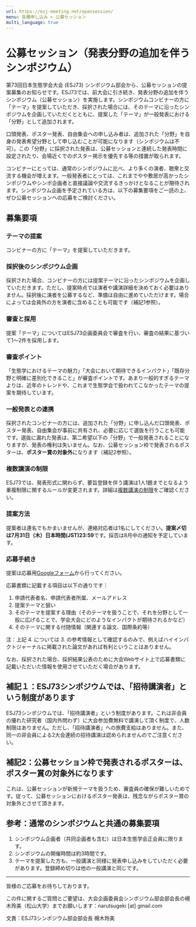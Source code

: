 ```yaml
---
url: https://esj-meeting.net/opensession/
menu: 各種申し込み > 公募セッション
multi_language: true
---
```


# 公募セッション（発表分野の追加を伴うシンポジウム）

第73回日本生態学会大会 (ESJ73) シンポジウム部会から、公募セッションの提案募集のお知らせです。ESJ73では、前大会に引き続き、発表分野の追加を伴うシンポジウム（公募セッション）を実施します。シンポジウムコンビナーの方に「テーマ」を提案していただき、採択された場合には、そのテーマに沿ったシンポジウムを企画していただくとともに、提案した「テーマ」が一般発表における「分野」として追加されます。

口頭発表、ポスター発表、自由集会への申し込み者は、追加された「分野」を自身の発表希望分野として申し込むことが可能になります（シンポジウムは不可）。この「分野」に採択された発表は、公募セッションと連続した発表時間に設定されたり、会場近くでのポスター掲示を優先する等の措置が取られます。

コンビナーにとっては、通常のシンポジウムに比べ、より多くの演者、聴衆と交流する機会が増えます。一般発表者にとっては、これまでやや敷居が高かったシンポジウムやシンポ企画者と直接議論や交流するきっかけとなることが期待されます。シンポジウム企画を予定されている方は、以下の募集要項をご一読の上、ぜひ公募セッションへの応募をご検討ください。

## 募集要項

### テーマの提案

コンビナーの方に「テーマ」を提案していただきます。

### 採択後のシンポジウム企画

採択された場合、コンビナーの方には提案テーマに沿ったシンポジウムを企画していただきます。ただし、提案時点では演者や講演詳細を決めておく必要はありません。採択後に演者を公募するなど、準備は自由に進めていただけます。場合によっては会員外の方を演者に含めることも可能です（補記1参照）。

### 審査と採用

提案「テーマ」についてはESJ73企画委員会で審査を行い、審査の結果に基づいて1～2件を採用します。

### 審査ポイント

「生態学におけるテーマの魅力」「大会において期待できるインパクト」「既存分野と明確に差別化できること」が審査ポイントです。あまり一般的すぎるテーマよりは、近年のトレンドや、これまで生態学会で扱われてこなかったテーマの提案を期待しています。

### 一般発表との連携

採択されたコンビナーの方には、追加された「分野」に申し込んだ口頭発表、ポスター発表、自由集会が事前に共有され、必要に応じて選抜を行うことも可能です。選抜に漏れた発表は、第二希望以下の「分野」で一般発表されることになりますが、発表の権利は失いません。なお、公募セッション枠で発表されるポスターは、**ポスター賞の対象外**になります（補記2参照）。

### 複数講演の制限

ESJ73では、発表形式に関わらず、要旨登録を伴う講演は1人1題までとなるよう重複制限に関するルールが変更されます。詳細は[複数講演の制限](/registinfo#複数講演の制限)をご確認ください。

### 提案方法

提案者は連名でもかまいませんが、連絡対応者は1名にしてください。**提案〆切は7月31日（木）日本時間(JST)23:59**です。採否は8月中の通知を予定しています。

### 応募手続き

提案は応募用[Googleフォーム](https://forms.gle/qHr7ivZ47VT5F3go8)から行ってください。

応募書類に記載する項目は以下の通りです：

1. 申請代表者名、申請代表者所属、メールアドレス
2. 提案テーマと狙い
3. そのテーマを提案する理由（そのテーマを扱うことで、それを分野として一般に広げることで、学会大会にどのようなインパクトが期待されるかなど）
4. そのテーマに関する付随情報（関連する論文、国際条約等）

注：上記 4. については 3. の参考情報として確認するのみで、例えばハイインパクトジャーナルに掲載された論文があれば有利ということはありません。

なお、採択された場合、採択結果公表のために大会Webサイト上で応募書類に記載いただいた情報を使用させていただく場合があります。

## 補記１：ESJ73シンポジウムでは、「招待講演者」という制度があります

ESJ73シンポジウムでは、「招待講演者」という制度があります。これは非会員の優れた研究者（国内外問わず）に大会参加費無料で講演して頂く制度で、人数制限はありません。ただし、「招待講演者」への旅費支給はありません。また、同一の非会員による2大会連続の招待講演は認められませんのでご注意ください。

## 補記2：公募セッション枠で発表されるポスターは、ポスター賞の対象外になります

これは、公募セッションが新規テーマを扱うため、審査員の確保が難しいためです。従って、公募セッションにおけるポスター発表は、残念ながらポスター賞の対象外とさせて頂きます。

## 参考：通常のシンポジウムと共通の募集要項

1. シンポジウム企画者（共同企画者も含む）は日本生態学会正会員に限ります。
2. シンポジウムの開催時間は約3時間です。
3. テーマを提案した方も、一般講演と同様に発表申し込みをしていただく必要があります。登録締め切りは他の一般講演と同じです。

***
皆様のご応募をお待ちしております。

この件に関するご質問とご要望は、大会企画委員会シンポジウム部会部会長の槻木玲美（松山大学）までお願いします：narutsugeki \[at\] gmail.com

文責：ESJ73シンポジウム部会部会長 槻木玲美
